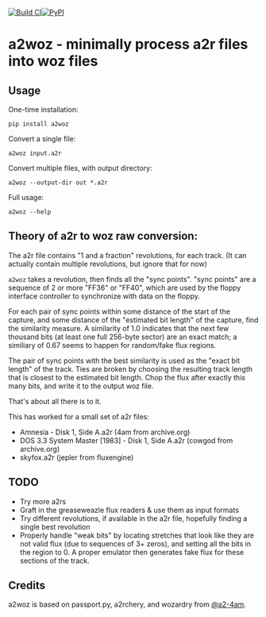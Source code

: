 <!--
SPDX-FileCopyrightText: 2022 Jeff Epler for Adafruit Industries

SPDX-License-Identifier: MIT
-->

[![Build CI](https://github.com/adafruit/a2woz/actions/workflows/build.yml/badge.svg)](https://github.com/adafruit/a2woz/actions/workflows/build.yml)[![PyPI](https://img.shields.io/pypi/v/a2woz)](https://pypi.org/project/a2woz)

# a2woz - minimally process a2r files into woz files

## Usage
One-time installation:
```shell
pip install a2woz
```

Convert a single file:
```shell
a2woz input.a2r
```

Convert multiple files, with output directory:
```shell
a2woz --output-dir out *.a2r
```

Full usage:
```shell
a2woz --help
```

## Theory of a2r to woz raw conversion:

The a2r file contains "1 and a fraction" revolutions, for each track. (It can actually contain multiple revolutions, but ignore that for now)

`a2woz` takes a revolution, then finds all the "sync points".
"sync points" are a sequence of 2 or more "FF36" or "FF40", which are used
by the floppy interface controller to synchronize with data on the floppy.

For each pair of sync points within some distance of the start of the capture,
and some distance of the "estimated bit length" of the capture, find the
similarity measure.  A similarity of 1.0 indicates that the next few thousand
bits (at least one full 256-byte sector) are an exact match; a similiary of
0.67 seems to happen for random/fake flux regions.

The pair of sync points with the best similarity is used as the "exact bit length" of the track.
Ties are broken by choosing the resulting track length that is closest to the estimated bit length.
Chop the flux after exactly this many bits, and write it to the output woz file.

That's about all there is to it.

This has worked for a small set of a2r files:

 * Amnesia - Disk 1, Side A.a2r (4am from archive.org)
 * DOS 3.3 System Master [1983] - Disk 1, Side A.a2r (cowgod from archive.org)
 * skyfox.a2r (jepler from fluxengine)


## TODO

 * Try more a2rs
 * Graft in the greaseweazle flux readers & use them as input formats
 * Try different revolutions, if available in the a2r file, hopefully
   finding a single best revolution
 * Properly handle "weak bits" by locating stretches that look like they are
   not valid flux (due to sequences of 3+ zeros), and setting all the bits in
   the region to 0. A proper emulator then generates fake flux for these
   sections of the track.

## Credits

a2woz is based on passport.py, a2rchery, and wozardry from [@a2-4am](https://github.com/a2-4am).
